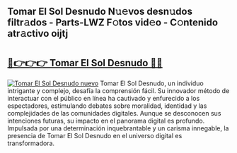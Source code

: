 ## Tomar El Sol Desnudo N𝚞𝚎vos desn𝚞dos filtr𝚊dos - Parts-LWZ F𝚘tos vid𝚎o - C𝚘ntenido atr𝚊ctivo oijtj

# <h2><a href="http://mbbw5v.tromn.icu/?c=Tomar+El+Sol+Desnudo">🔗👉👉👉 Tomar El Sol Desnudo 🔗🔗</a></h2>

[![Tomar El Sol Desnudo nuevo](https://i.imgur.com/pEAQMta.gif)](http://mbbw5v.tromn.icu/?c=Tomar+El+Sol+Desnudo)
Tomar El Sol Desnudo, un individuo intrigante y complejo, desafía la comprensión fácil. Su innovador método de interactuar con el público en línea ha cautivado y enfurecido a los espectadores, estimulando debates sobre moralidad, identidad y las complejidades de las comunidades digitales. Aunque se desconocen sus intenciones futuras, su impacto en el panorama digital es profundo. Impulsada por una determinación inquebrantable y un carisma innegable, la presencia de Tomar El Sol Desnudo en el universo digital es transformadora.
